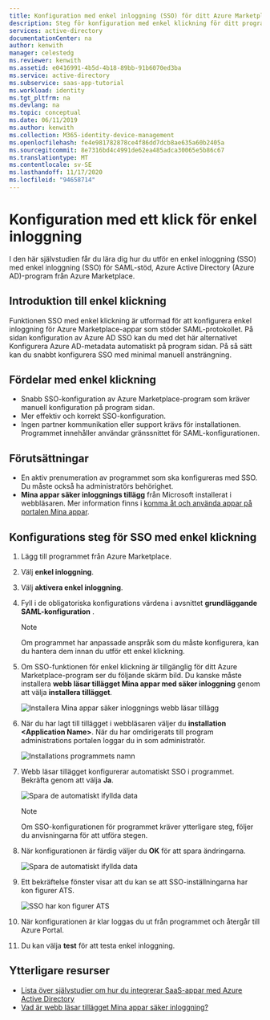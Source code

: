 ```yaml
---
title: Konfiguration med enkel inloggning (SSO) för ditt Azure Marketplace-program | Microsoft Docs
description: Steg för konfiguration med enkel klickning för ditt program från Azure Marketplace.
services: active-directory
documentationCenter: na
author: kenwith
manager: celestedg
ms.reviewer: kenwith
ms.assetid: e0416991-4b5d-4b18-89bb-91b6070ed3ba
ms.service: active-directory
ms.subservice: saas-app-tutorial
ms.workload: identity
ms.tgt_pltfrm: na
ms.devlang: na
ms.topic: conceptual
ms.date: 06/11/2019
ms.author: kenwith
ms.collection: M365-identity-device-management
ms.openlocfilehash: fe4e981782878ce4f86dd7dcb8ae635a60b2405a
ms.sourcegitcommit: 8e7316bd4c4991de62ea485adca30065e5b86c67
ms.translationtype: MT
ms.contentlocale: sv-SE
ms.lasthandoff: 11/17/2020
ms.locfileid: "94658714"
---
```

# <a name="one-click-app-configuration-of-single-sign-on"></a>Konfiguration med ett klick för enkel inloggning

 I den här självstudien får du lära dig hur du utför en enkel inloggning (SSO) med enkel inloggning (SSO) för SAML-stöd, Azure Active Directory (Azure AD)-program från Azure Marketplace.

## <a name="introduction-to-one-click-sso"></a>Introduktion till enkel klickning

Funktionen SSO med enkel klickning är utformad för att konfigurera enkel inloggning för Azure Marketplace-appar som stöder SAML-protokollet. På sidan konfiguration av Azure AD SSO kan du med det här alternativet Konfigurera Azure AD-metadata automatiskt på program sidan. På så sätt kan du snabbt konfigurera SSO med minimal manuell ansträngning.

## <a name="advantages-of-one-click-sso"></a>Fördelar med enkel klickning

- Snabb SSO-konfiguration av Azure Marketplace-program som kräver manuell konfiguration på program sidan.
- Mer effektiv och korrekt SSO-konfiguration.
- Ingen partner kommunikation eller support krävs för installationen. Programmet innehåller användar gränssnittet för SAML-konfigurationen.

## <a name="prerequisites"></a>Förutsättningar

- En aktiv prenumeration av programmet som ska konfigureras med SSO. Du måste också ha administratörs behörighet.
- **Mina appar säker inloggnings tillägg** från Microsoft installerat i webbläsaren. Mer information finns i [komma åt och använda appar på portalen Mina appar](../user-help/my-apps-portal-end-user-access.md).

## <a name="one-click-sso-configuration-steps"></a>Konfigurations steg för SSO med enkel klickning

1. Lägg till programmet från Azure Marketplace.

2. Välj **enkel inloggning**.

3. Välj **aktivera enkel inloggning**.

4. Fyll i de obligatoriska konfigurations värdena i avsnittet **grundläggande SAML-konfiguration** .

    > [!NOTE]
    > Om programmet har anpassade anspråk som du måste konfigurera, kan du hantera dem innan du utför ett enkel klickning.

5. Om SSO-funktionen för enkel klickning är tillgänglig för ditt Azure Marketplace-program ser du följande skärm bild. Du kanske måste installera **webb läsar tillägget Mina appar med säker inloggning** genom att välja **installera tillägget**.

   ![Installera Mina appar säker inloggnings webb läsar tillägg](./media/one-click-sso-tutorial/install-myappssecure-extension.png)

6. När du har lagt till tillägget i webbläsaren väljer du **installation \<Application Name\>**. När du har omdirigerats till program administrations portalen loggar du in som administratör.

   ![Installations programmets namn](./media/one-click-sso-tutorial/setup-sso.png)

7. Webb läsar tillägget konfigurerar automatiskt SSO i programmet. Bekräfta genom att välja **Ja**.

   ![Spara de automatiskt ifyllda data](./media/one-click-sso-tutorial/save-autopopulate.png)

   > [!NOTE]
   > Om SSO-konfigurationen för programmet kräver ytterligare steg, följer du anvisningarna för att utföra stegen.

8. När konfigurationen är färdig väljer du **OK** för att spara ändringarna.

   ![Spara de automatiskt ifyllda data](./media/one-click-sso-tutorial/save-data.png)

9. Ett bekräftelse fönster visar att du kan se att SSO-inställningarna har kon figurer ATS.

   ![SSO har kon figurer ATS](./media/one-click-sso-tutorial/sso-configured.png)

10. När konfigurationen är klar loggas du ut från programmet och återgår till Azure Portal.

11. Du kan välja **test** för att testa enkel inloggning.

## <a name="additional-resources"></a>Ytterligare resurser

* [Lista över självstudier om hur du integrerar SaaS-appar med Azure Active Directory](../saas-apps/tutorial-list.md)
* [Vad är webb läsar tillägget Mina appar säker inloggning?](../user-help/my-apps-portal-end-user-access.md)
